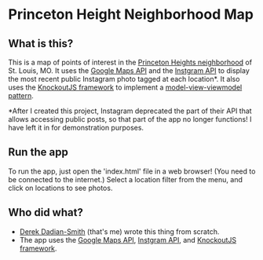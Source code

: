 Princeton Height Neighborhood Map
===============================

## What is this?
This is a map of points of interest in the [Princeton Heights neighborhood](http://princetonheightsneighborhood.org/) of St. Louis, MO. It uses the [Google Maps API](https://developers.google.com/maps/) and the [Instgram API](https://www.instagram.com/developer/) to display the most recent public Instagram photo tagged at each location*. It also uses the [KnockoutJS framework](http://knockoutjs.com/) to implement a [model-view-viewmodel pattern](https://en.wikipedia.org/wiki/Model%E2%80%93view%E2%80%93viewmodel).

*After I created this project, Instagram deprecated the part of their API that allows accessing public posts, so that part of the app no longer functions! I have left it in for demonstration purposes.

## Run the app
To run the app, just open the 'index.html' file in a web browser! (You need to be connected to the internet.) Select a location filter from the menu, and click on locations to see photos.

## Who did what?
* [Derek Dadian-Smith](https://github.com/dwds) (that's me) wrote this thing from scratch.
* The app uses the [Google Maps API](https://developers.google.com/maps/), [Instgram API](https://www.instagram.com/developer/), and [KnockoutJS framework](http://knockoutjs.com/).
